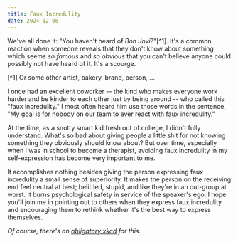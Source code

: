 ```yaml
---
title: Faux Incredulity
date: 2024-12-08
---
```


We've all done it: "You haven't heard of _Bon Jovi_?"[^1]. It's a common reaction when someone reveals that they don't know about something which seems _so famous_ and _so obvious_ that you can't believe anyone could possibly not have heard of it. It's a scourge.

[^1] Or some other artist, bakery, brand, person, ...

I once had an excellent coworker -- the kind who makes everyone work harder and be kinder to each other just by being around -- who called this "faux incredulity." I most often heard him use those words in the sentence, "My goal is for nobody on our team to ever react with faux incredulity."

At the time, as a snotty smart kid fresh out of college, I didn't fully understand. What's so bad about giving people a little shit for not knowing something they obviously should know about? But over time, especially when I was in school to become a therapist, avoiding faux incredulity in my self-expression has become very important to me.

It accomplishes nothing besides giving the person expressing faux incredulity a small sense of superiority. It makes the person on the receiving end feel neutral at best; belittled, stupid, and like they're in an out-group at worst. It burns psychological safety in service of the speaker's ego. I hope you'll join me in pointing out to others when they express faux incredulity and encouraging them to rethink whether it's the best way to express themselves.

_Of course, there's an [obligatory xkcd](https://xkcd.com/1053/) for this._